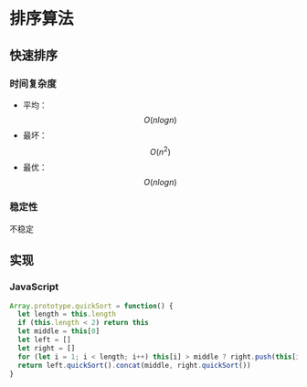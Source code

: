 # 排序算法

## 快速排序

### 时间复杂度

- 平均：$$O(nlogn)$$
- 最坏：$$O(n^2)$$
- 最优：$$O(nlogn)$$
  <!-- ### 额外的空间复杂度
  $$O(1)$$ -->

### 稳定性

不稳定

## 实现

### JavaScript

```js
Array.prototype.quickSort = function() {
  let length = this.length
  if (this.length < 2) return this
  let middle = this[0]
  let left = []
  let right = []
  for (let i = 1; i < length; i++) this[i] > middle ? right.push(this[i]) : left.push(this[i])
  return left.quickSort().concat(middle, right.quickSort())
}
```
